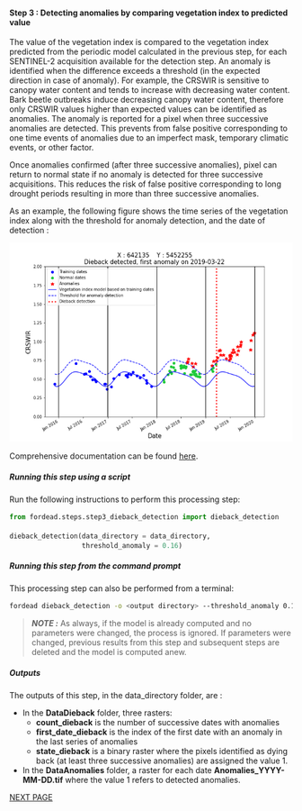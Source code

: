 #### Step 3 : Detecting anomalies by comparing vegetation index to predicted value

The value of the vegetation index is compared to the vegetation index predicted from the periodic model calculated in the previous step, for each SENTINEL-2 acquisition available for the detection step.
An anomaly is identified when the difference exceeds a threshold (in the expected direction in case of anomaly). 
For example, the CRSWIR is sensitive to canopy water content and tends to increase with decreasing water content. 
Bark beetle outbreaks induce decreasing canopy water content, therefore only CRSWIR values higher than expected values can be identified as anomalies. 
The anomaly is reported for a pixel when three successive anomalies are detected. 
This prevents from false positive corresponding to one time events of anomalies due to an imperfect mask, temporary climatic events, or other factor. 

Once anomalies confirmed (after three successive anomalies), pixel can return to normal state if no anomaly is detected for three successive acquisitions. 
This reduces the risk of false positive corresponding to long drought periods resulting in more than three successive anomalies.

As an example, the following figure shows the time series of the vegetation index along with the threshold for anomaly detection, and the date of detection :

![anomaly_detection](Figures/anomaly_detection_X642135_Y5452255.png "anomaly_detection")



Comprehensive documentation can be found [here](https://fordead.gitlab.io/fordead_package/docs/user_guides/english/03_dieback_detection/).

##### Running this step using a script

Run the following instructions to perform this processing step:
```python
from fordead.steps.step3_dieback_detection import dieback_detection

dieback_detection(data_directory = data_directory, 
                  threshold_anomaly = 0.16)
```

##### Running this step from the command prompt

This processing step can also be performed from a terminal:
```bash
fordead dieback_detection -o <output directory> --threshold_anomaly 0.17
```
> **_NOTE :_** As always, if the model is already computed and no parameters were changed, the process is ignored. If parameters were changed, previous results from this step and subsequent steps are deleted and the model is computed anew.

##### Outputs

The outputs of this step, in the data_directory folder, are :
- In the **DataDieback** folder, three rasters:
    - **count_dieback** is the number of successive dates with anomalies
    - **first_date_dieback** is the index of the first date with an anomaly in the last series of anomalies
    - **state_dieback** is a binary raster where the pixels identified as dying back (at least three successive anomalies) are assigned the value 1.
- In the **DataAnomalies** folder, a raster for each date **Anomalies_YYYY-MM-DD.tif** where the value 1 refers to detected anomalies.


[NEXT PAGE](https://fordead.gitlab.io/fordead_package/docs/Tutorial/04_compute_forest_mask)
